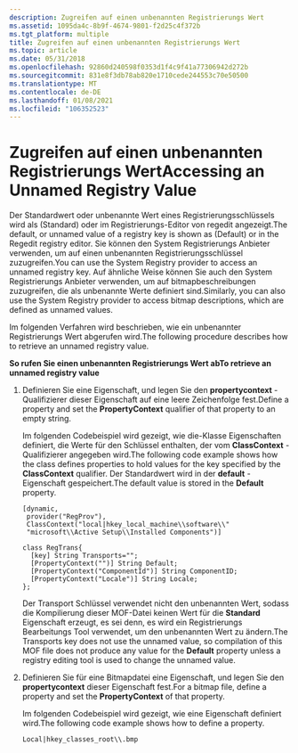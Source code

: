 ```yaml
---
description: Zugreifen auf einen unbenannten Registrierungs Wert
ms.assetid: 1095da4c-8b9f-4674-9801-f2d25c4f372b
ms.tgt_platform: multiple
title: Zugreifen auf einen unbenannten Registrierungs Wert
ms.topic: article
ms.date: 05/31/2018
ms.openlocfilehash: 92860d240598f0353d1f4c9f41a77306942d272b
ms.sourcegitcommit: 831e8f3db78ab820e1710cede244553c70e50500
ms.translationtype: MT
ms.contentlocale: de-DE
ms.lasthandoff: 01/08/2021
ms.locfileid: "106352523"
---
```

# <a name="accessing-an-unnamed-registry-value"></a><span data-ttu-id="75ca1-103">Zugreifen auf einen unbenannten Registrierungs Wert</span><span class="sxs-lookup"><span data-stu-id="75ca1-103">Accessing an Unnamed Registry Value</span></span>

<span data-ttu-id="75ca1-104">Der Standardwert oder unbenannte Wert eines Registrierungsschlüssels wird als (Standard) oder <No Name> im Registrierungs-Editor von regedit angezeigt.</span><span class="sxs-lookup"><span data-stu-id="75ca1-104">The default, or unnamed value of a registry key is shown as (Default) or <No Name> in the Regedit registry editor.</span></span> <span data-ttu-id="75ca1-105">Sie können den System Registrierungs Anbieter verwenden, um auf einen unbenannten Registrierungsschlüssel zuzugreifen.</span><span class="sxs-lookup"><span data-stu-id="75ca1-105">You can use the System Registry provider to access an unnamed registry key.</span></span> <span data-ttu-id="75ca1-106">Auf ähnliche Weise können Sie auch den System Registrierungs Anbieter verwenden, um auf bitmapbeschreibungen zuzugreifen, die als unbenannte Werte definiert sind.</span><span class="sxs-lookup"><span data-stu-id="75ca1-106">Similarly, you can also use the System Registry provider to access bitmap descriptions, which are defined as unnamed values.</span></span>

<span data-ttu-id="75ca1-107">Im folgenden Verfahren wird beschrieben, wie ein unbenannter Registrierungs Wert abgerufen wird.</span><span class="sxs-lookup"><span data-stu-id="75ca1-107">The following procedure describes how to retrieve an unnamed registry value.</span></span>

<span data-ttu-id="75ca1-108">**So rufen Sie einen unbenannten Registrierungs Wert ab**</span><span class="sxs-lookup"><span data-stu-id="75ca1-108">**To retrieve an unnamed registry value**</span></span>

1.  <span data-ttu-id="75ca1-109">Definieren Sie eine Eigenschaft, und legen Sie den **propertycontext** -Qualifizierer dieser Eigenschaft auf eine leere Zeichenfolge fest.</span><span class="sxs-lookup"><span data-stu-id="75ca1-109">Define a property and set the **PropertyContext** qualifier of that property to an empty string.</span></span>

    <span data-ttu-id="75ca1-110">Im folgenden Codebeispiel wird gezeigt, wie die-Klasse Eigenschaften definiert, die Werte für den Schlüssel enthalten, der vom **ClassContext** -Qualifizierer angegeben wird.</span><span class="sxs-lookup"><span data-stu-id="75ca1-110">The following code example shows how the class defines properties to hold values for the key specified by the **ClassContext** qualifier.</span></span> <span data-ttu-id="75ca1-111">Der Standardwert wird in der **default** -Eigenschaft gespeichert.</span><span class="sxs-lookup"><span data-stu-id="75ca1-111">The default value is stored in the **Default** property.</span></span>

    ``` syntax
    [dynamic, 
     provider("RegProv"), 
     ClassContext("local|hkey_local_machine\\software\\"
     "microsoft\\Active Setup\\Installed Components")]

    class RegTrans{
      [key] String Transports="";
      [PropertyContext("")] String Default;
      [PropertyContext("ComponentId")] String ComponentID;
      [PropertyContext("Locale")] String Locale;
    };
    ```

    <span data-ttu-id="75ca1-112">Der Transport Schlüssel verwendet nicht den unbenannten Wert, sodass die Kompilierung dieser MOF-Datei keinen Wert für die **Standard** Eigenschaft erzeugt, es sei denn, es wird ein Registrierungs Bearbeitungs Tool verwendet, um den unbenannten Wert zu ändern.</span><span class="sxs-lookup"><span data-stu-id="75ca1-112">The Transports key does not use the unnamed value, so compilation of this MOF file does not produce any value for the **Default** property unless a registry editing tool is used to change the unnamed value.</span></span>

2.  <span data-ttu-id="75ca1-113">Definieren Sie für eine Bitmapdatei eine Eigenschaft, und legen Sie den **propertycontext** dieser Eigenschaft fest.</span><span class="sxs-lookup"><span data-stu-id="75ca1-113">For a bitmap file, define a property and set the **PropertyContext** of that property.</span></span>

    <span data-ttu-id="75ca1-114">Im folgenden Codebeispiel wird gezeigt, wie eine Eigenschaft definiert wird.</span><span class="sxs-lookup"><span data-stu-id="75ca1-114">The following code example shows how to define a property.</span></span>

    ```mof
    Local|hkey_classes_root\\.bmp
    ```

    

 

 



